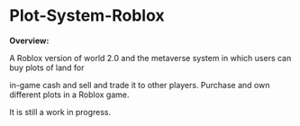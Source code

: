 # Plot-System-Roblox

**Overview:**

A Roblox version of world 2.0 and the metaverse system in which users can buy plots of land for 

in-game cash and sell and trade it to other players. Purchase and own different plots in a Roblox game. 

It is still a work in progress.
